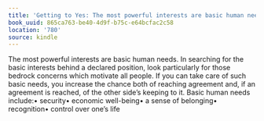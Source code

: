 ```yaml
---
title: 'Getting to Yes: The most powerful interests are basic human needs. In search…'
book_uuid: 865ca763-be40-4d9f-b75c-e64bcfac2c58
location: '780'
source: kindle
---
```


The most powerful interests are basic human needs. In searching for the basic interests behind a declared position, look particularly for those bedrock concerns which motivate all people. If you can take care of such basic needs, you increase the chance both of reaching agreement and, if an agreement is reached, of the other side’s keeping to it. Basic human needs include:• security• economic well-being• a sense of belonging• recognition• control over one’s life